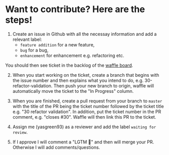 # Want to contribute? Here are the steps!

1. Create an issue in Github with all the necessay information and add a relevant label:
    - `feature addition` for a new feature,
    - `bug` for a bug,
    - `enhancement` for enhancement e.g. refactoring etc.

You should then see ticket in the backlog of the [waffle board](https://waffle.io/yasgreen93/objectives-organiser-api).

2. When you start working on the ticket, create a branch that begins with the issue number and then explains what you intend to do, e.g. 30-refactor-validation. Then push your new branch to origin, waffle will automatically move the ticket to the "In Progress" column.

3. When you are finished, create a pull request from your branch to `master` with the title of the PR being the ticket number followed by the ticket title e.g. "30 refactor validation". In addition, put the ticket number in the PR comment, e.g. "closes #30". Waffle will then link this PR to the ticket.

4. Assign me (yasgreen93) as a reviewer and add the label `waiting for review`.

5. If I approve I will comment a "LGTM 🌈" and then will merge your PR. Otherwise I will add comments/questions.
